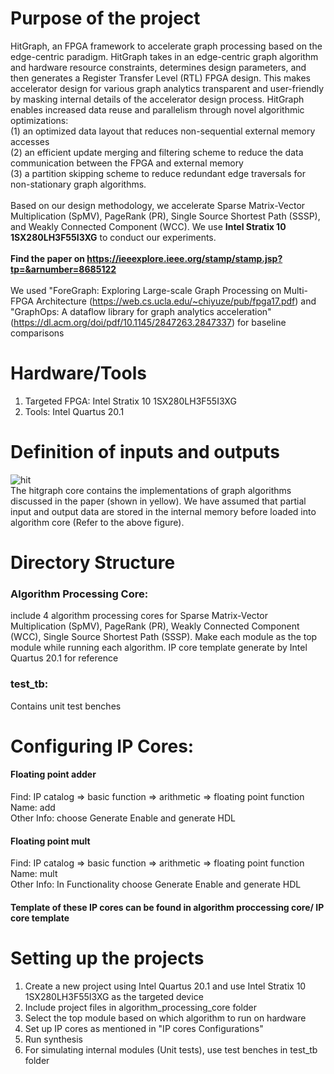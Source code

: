 # Purpose of the project
HitGraph, an FPGA framework to accelerate graph processing based on the edge-centric paradigm. HitGraph takes in an edge-centric graph algorithm and hardware resource constraints, determines design parameters, and then generates a Register Transfer Level (RTL) FPGA design. This makes accelerator design for various graph analytics transparent and
user-friendly by masking internal details of the accelerator design process. HitGraph enables increased data reuse and parallelism through novel algorithmic optimizations: <br />
(1) an optimized data layout that reduces non-sequential external memory accesses <br />
(2) an efficient update merging and filtering scheme to reduce the data communication between the FPGA and external memory <br />
(3) a partition skipping scheme to reduce redundant edge traversals for non-stationary graph algorithms. <br /> <br />
Based on our design methodology, we accelerate Sparse Matrix-Vector Multiplication (SpMV), PageRank (PR), Single Source Shortest Path (SSSP), and Weakly Connected Component (WCC).
We use **Intel Stratix 10 1SX280LH3F55I3XG** to conduct our experiments. <br /> <br />
**Find the paper on https://ieeexplore.ieee.org/stamp/stamp.jsp?tp=&arnumber=8685122** <br /> <br />
We used "ForeGraph: Exploring Large-scale Graph Processing on Multi-FPGA Architecture (https://web.cs.ucla.edu/~chiyuze/pub/fpga17.pdf) and "GraphOps: A dataflow library for graph analytics acceleration" (https://dl.acm.org/doi/pdf/10.1145/2847263.2847337) for baseline comparisons <br />

# Hardware/Tools
1. Targeted FPGA: Intel Stratix 10 1SX280LH3F55I3XG <br />
2. Tools: Intel Quartus 20.1 <br />

# Definition of inputs and outputs
![hit](https://user-images.githubusercontent.com/58924633/85347795-8a8c9680-b4ae-11ea-9f91-51bd60abe20e.PNG)
<br /> The hitgraph core contains the implementations of graph algorithms discussed in the paper (shown in yellow).
We have assumed that partial input and output data are stored in the internal memory before loaded into algorithm core (Refer to the above figure). 

# Directory Structure
### Algorithm Processing Core: 
include 4 algorithm processing cores for Sparse Matrix-Vector Multiplication (SpMV), PageRank (PR), Weakly Connected Component (WCC), Single Source Shortest Path (SSSP). Make each module as the top module while running each algorithm. IP core template generate by Intel Quartus 20.1 for reference <br />
### test_tb:
Contains unit test benches

# Configuring IP Cores:
#### Floating point adder
Find: IP catalog =>  basic function => arithmetic => floating point function <br />
Name: add <br />
Other Info: choose Generate Enable and generate HDL <br />
#### Floating point mult  
Find: IP catalog =>  basic function => arithmetic => floating point function <br />
Name: mult <br />
Other Info: In Functionality choose Generate Enable and generate HDL <br />
#### Template of these IP cores can be found in algorithm proccessing core/ IP core template <br />

# Setting up the projects
1. Create a new project using Intel Quartus 20.1 and use Intel Stratix 10 1SX280LH3F55I3XG as the targeted device <br />
2. Include project files in algorithm_processing_core folder <br />
3. Select the top module based on which algorithm to run on hardware <br />
3. Set up IP cores as mentioned in "IP cores Configurations" <br />
4. Run synthesis <br />
5. For simulating internal modules (Unit tests), use test benches in test_tb folder <br />
